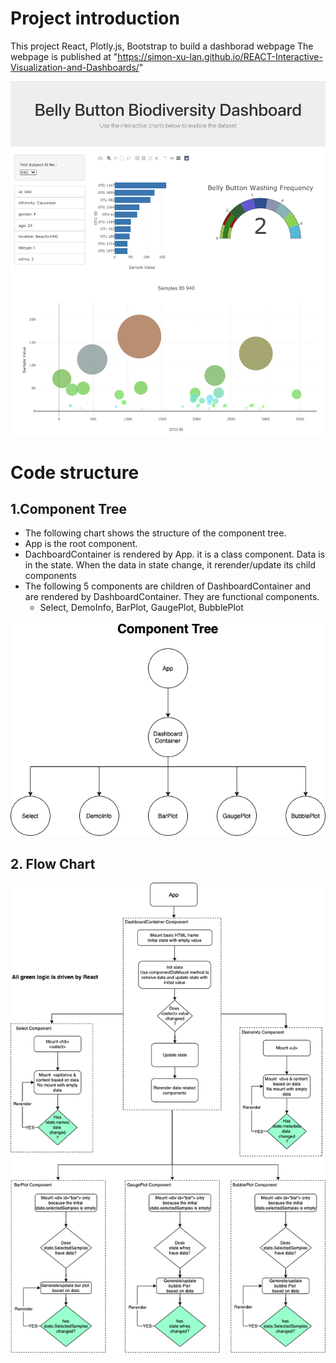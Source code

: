 # Project introduction

This project React, Plotly.js, Bootstrap to build a dashborad webpage
The webpage is published at "https://simon-xu-lan.github.io/REACT-Interactive-Visualization-and-Dashboards/"

<img src="images/page.png" width="1000" alt="webpage"/>

# Code structure

## 1.Component Tree

- The following chart shows the structure of the component tree.
- App is the root component.
- DachboardContainer is rendered by App. it is a class component. Data is in the state. When the data in state change, it rerender/update its child components
- The following 5 components are children of DashboardContainer and are rendered by DashboardContainer. They are functional components.
  - Select, DemoInfo, BarPlot, GaugePlot, BubblePlot

<img src="images/React-Plotly.png" width="1000" alt="Component tree"/>

## 2. Flow Chart

<img src="images/React-Plotly-FlowChart.png" width="1000" alt="Component tree"/>
